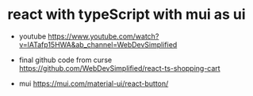 # react with typeScript with mui as ui

- youtube <https://www.youtube.com/watch?v=lATafp15HWA&ab_channel=WebDevSimplified>
- final github code from curse <https://github.com/WebDevSimplified/react-ts-shopping-cart>

- mui <https://mui.com/material-ui/react-button/>
